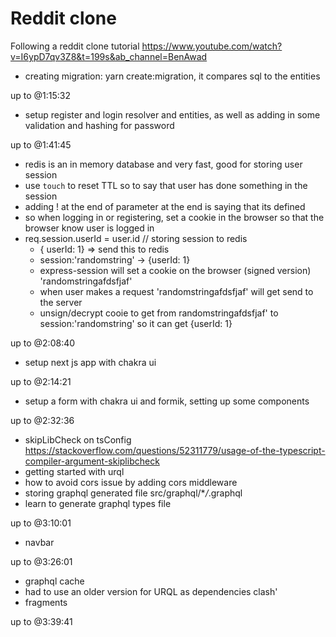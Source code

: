 # Reddit clone

Following a reddit clone tutorial https://www.youtube.com/watch?v=I6ypD7qv3Z8&t=199s&ab_channel=BenAwad

- creating migration: yarn create:migration, it compares sql to the entities

up to @1:15:32

- setup register and login resolver and entities, as well as adding in some validation and hashing for password

up to @1:41:45

- redis is an in memory database and very fast, good for storing user session
- use `touch` to reset TTL so to say that user has done something in the session
- adding ! at the end of parameter at the end is saying that its defined
- so when logging in or registering, set a cookie in the browser so that the browser know user is logged in
- req.session.userId = user.id // storing session to redis
  - { userId: 1} => send this to redis
  - session:'randomstring' -> {userId: 1}
  - express-session will set a cookie on the browser (signed version) 'randomstringafdsfjaf'
  - when user makes a request 'randomstringafdsfjaf' will get send to the server
  - unsign/decrypt cooie to get from randomstringafdsfjaf' to session:'randomstring' so it can get {userId: 1}

up to @2:08:40

- setup next js app with chakra ui

up to @2:14:21

- setup a form with chakra ui and formik, setting up some components

up to @2:32:36

- skipLibCheck on tsConfig https://stackoverflow.com/questions/52311779/usage-of-the-typescript-compiler-argument-skiplibcheck
- getting started with urql
- how to avoid cors issue by adding cors middleware
- storing graphql generated file src/graphql/\*_/_.graphql
- learn to generate graphql types file

up to @3:10:01

- navbar

up to @3:26:01

- graphql cache
- had to use an older version for URQL as dependencies clash'
- fragments

up to @3:39:41
